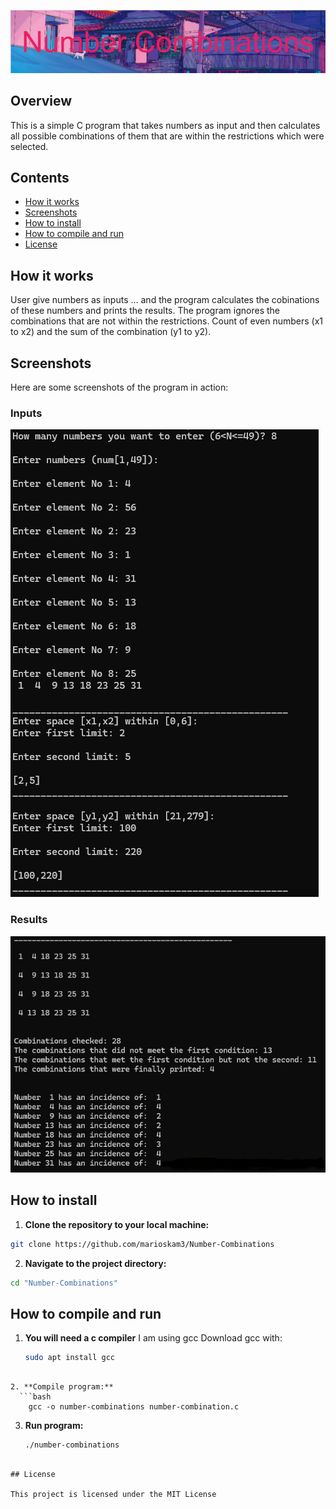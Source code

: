 ![ProjectLogo](/Project-Logo/Number_Combinations.png)

## Overview

This is a simple C program that takes numbers as input and then calculates all possible combinations of them that are within the restrictions which were selected.

## Contents

- [How it works](#How-it-works)
- [Screenshots](#Screenshots)
- [How to install](#How-to-install)
- [How to compile and run](How-to-compile-and-run)
- [License](#License)


## How it works

User give numbers as inputs ... and the program calculates the cobinations of these numbers and prints the results.
The program ignores the combinations that are not within the restrictions.
Count of even numbers (x1 to x2) and the sum of the combination (y1 to y2). 

## Screenshots

Here are some screenshots of the program in action:

### Inputs

![screenshot-1](/Project-Logo-&-Screenshots/Screenshot_1.png)

### Results

![screenshot-2](/Project-Logo-&-Screenshots/Screenshot_2.png)

## How to install

1. **Clone the repository to your local machine:**
  ```bash
  git clone https://github.com/marioskam3/Number-Combinations
```

2. **Navigate to the project directory:**
  ```bash
  cd "Number-Combinations"
```

## How to compile and run

1. **You will need a c compiler**
    I am using gcc
    Download gcc with:
    ```bash
    sudo apt install gcc
```

2. **Compile program:**
  ```bash
    gcc -o number-combinations number-combination.c
```

3. **Run program:**
    ```bash
    ./number-combinations
```

## License

This project is licensed under the MIT License
